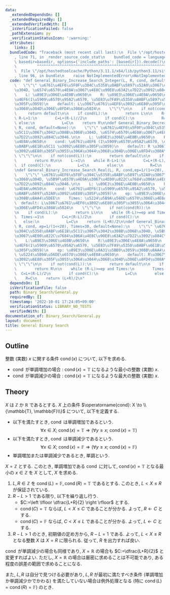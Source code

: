 ```yaml
---
data:
  _extendedDependsOn: []
  _extendedRequiredBy: []
  _extendedVerifiedWith: []
  _isVerificationFailed: false
  _pathExtension: py
  _verificationStatusIcon: ':warning:'
  attributes:
    links: []
  bundledCode: "Traceback (most recent call last):\n  File \"/opt/hostedtoolcache/Python/3.11.1/x64/lib/python3.11/site-packages/onlinejudge_verify/documentation/build.py\"\
    , line 71, in _render_source_code_stat\n    bundled_code = language.bundle(stat.path,\
    \ basedir=basedir, options={'include_paths': [basedir]}).decode()\n          \
    \         ^^^^^^^^^^^^^^^^^^^^^^^^^^^^^^^^^^^^^^^^^^^^^^^^^^^^^^^^^^^^^^^^^^^^^^^^^^^^^^^^^\n\
    \  File \"/opt/hostedtoolcache/Python/3.11.1/x64/lib/python3.11/site-packages/onlinejudge_verify/languages/python.py\"\
    , line 96, in bundle\n    raise NotImplementedError\nNotImplementedError\n"
  code: "def General_Binary_Increase_Search_Integer(L, R, cond, default=None):\n \
    \   \"\"\" \u6761\u4EF6\u5F0F\u304C\u5358\u8ABF\u5897\u52A0\u3067\u3042\u308B\u3068\
    \u304D, \u6574\u6570\u4E0A\u3067\u4E8C\u90E8\u63A2\u7D22\u3092\u884C\u3046.\n\n\
    \    L: \u89E3\u306E\u4E0B\u9650\n    R: \u89E3\u306E\u4E0A\u9650\n    cond: \u6761\
    \u4EF6(1\u5909\u6570\u95A2\u6570, \u5E83\u7FA9\u5358\u8ABF\u5897\u52A0\u3092\u6E80\
    \u305F\u3059)\n    default: L\u3067\u6761\u4EF6\u3092\u6E80\u305F\u3055\u306A\u3044\
    \u3068\u304D\u306E\u8FD4\u308A\u5024\n    \"\"\"\n\n    if not(cond(R)):\n   \
    \     return default\n\n    if cond(L):\n        return L\n\n    R+=1\n    while\
    \ R-L>1:\n        C=L+(R-L)//2\n        if cond(C):\n            R=C\n       \
    \ else:\n            L=C\n    return R\n\ndef General_Binary_Decrease_Search_Integer(L,\
    \ R, cond, default=None):\n    \"\"\" \u6761\u4EF6\u5F0F\u304C\u5358\u8ABF\u6E1B\
    \u5C11\u3067\u3042\u308B\u3068\u304D, \u6574\u6570\u4E0A\u3067\u4E8C\u90E8\u63A2\
    \u7D22\u3092\u884C\u3046.\n\n    L: \u89E3\u306E\u4E0B\u9650\n    R: \u89E3\u306E\
    \u4E0A\u9650\n    cond: \u6761\u4EF6 (1\u5909\u6570\u95A2\u6570, \u5E83\u7FA9\u5358\
    \u8ABF\u6E1B\u5C11 \u3092\u6E80\u305F\u3059)\n    default: R \u3067\u6761\u4EF6\
    \u3092\u6E80\u305F\u3055\u306A\u3044\u3068\u304D\u306E\u8FD4\u308A\u5024\n   \
    \ \"\"\"\n\n    if not(cond(L)):\n        return default\n\n    if cond(R):\n\
    \        return R\n\n    L-=1\n    while R-L>1:\n        C=L+(R-L)//2\n      \
    \  if cond(C):\n            L=C\n        else:\n            R=C\n    return L\n\
    \ndef General_Binary_Increase_Search_Real(L, R, cond,ep=1/(1<<20), Times=30, default=None):\n\
    \    \"\"\" \u6761\u4EF6\u5F0F\u304C\u5358\u8ABF\u5897\u52A0\u3067\u3042\u308B\
    \u3068\u304D, \u5B9F\u6570\u4E0A\u3067\u4E00\u822C\u7684\u306A\u4E8C\u90E8\u63A2\
    \u7D22\u3092\u884C\u3046.\n\n    L: \u89E3\u306E\u4E0B\u9650\n    R: \u89E3\u306E\
    \u4E0A\u9650\n    cond: \u6761\u4EF6(1\u5909\u6570\u95A2\u6570, \u5E83\u7FA9\u5358\
    \u8ABF\u5897\u52A0\u3092\u6E80\u305F\u3059)\n    ep: \u89E3\u306E\u8A31\u5BB9\u3059\
    \u308B\u8AA4\u5DEE\n    Times: \u5224\u5B9A\u56DE\u6570\u306E\u4E0A\u9650\n  \
    \  default: L\u3067\u6761\u4EF6\u3092\u6E80\u305F\u3055\u306A\u3044\u3068\u304D\
    \u306E\u8FD4\u308A\u5024\n    \"\"\"\n    if not(cond(R)):\n        return default\n\
    \n    if cond(L):\n        return L\n\n    while (R-L)>=ep and Times:\n      \
    \  Times-=1\n        C=L+(R-L)/2\n        if cond(C):\n            R=C\n     \
    \   else:\n            L=C\n    return (L+R)/2\n\ndef General_Binary_Decrease_Search_Real(L,\
    \ R, cond, ep=1/(1<<20), Times=30, default=None):\n    \"\"\" \u6761\u4EF6\u5F0F\
    \u304C\u5358\u8ABF\u6E1B\u5C11\u3067\u3042\u308B\u3068\u304D, \u5B9F\u6570\u4E0A\
    \u3067\u4E00\u822C\u7684\u306A\u4E8C\u90E8\u63A2\u7D22\u3092\u884C\u3046.\n\n\
    \    L:\u89E3\u306E\u4E0B\u9650\n    R:\u89E3\u306E\u4E0A\u9650\n    cond:\u6761\
    \u4EF6(1\u5909\u6570\u95A2\u6570, \u5E83\u7FA9\u5358\u8ABF\u6E1B\u5C11\u3092\u6E80\
    \u305F\u3059)\n    ep: \u89E3\u306E\u8A31\u5BB9\u3059\u308B\u8AA4\u5DEE\n    Times:\
    \ \u5224\u5B9A\u56DE\u6570\u306E\u4E0A\u9650\n    default: R\u3067\u6761\u4EF6\
    \u3092\u6E80\u305F\u3055\u306A\u3044\u3068\u304D\u306E\u8FD4\u308A\u5024\n   \
    \ \"\"\"\n\n    if not(cond(L)):\n        return default\n\n    if cond(R):\n\
    \        return R\n\n    while (R-L)>=ep and Times:\n        Times-=1\n      \
    \  C=L+(R-L)/2\n        if cond(C):\n            L=C\n        else:\n        \
    \    R=C\n    return (L+R)/2\n"
  dependsOn: []
  isVerificationFile: false
  path: Binary_Search/General.py
  requiredBy: []
  timestamp: '2022-10-01 17:24:05+09:00'
  verificationStatus: LIBRARY_NO_TESTS
  verifiedWith: []
documentation_of: Binary_Search/General.py
layout: document
title: General Binary Search
---
```


## Outline

整数 (実数) $x$ に関する条件 $\operatorname{cond}(x)$ について, 以下を求める.

* $\operatorname{cond}$ が単調増加の場合 : $\operatorname{cond}(x)=\mathbb{T}$ になるような最小の整数 (実数) $x$.
* $\operatorname{cond}$ が単調減少の場合 : $\operatorname{cond}(x)=\mathbb{T}$ になるような最大の整数 (実数) $x$.

## Theory

$X$ は $\mathbb{Z}$ か $\mathbb{R}$ であるとする. $X$ 上の条件 $\operatorname{cond}: X \to \\{\mathbb{T}, \mathbb{F}\\}$ について, 以下を定義する.

* 以下を満たすとき, $\operatorname{cond}$ は単調増加であるという. $$\forall x \in X;~\operatorname{cond}(x)=\mathbb{T} \Rightarrow \left(\forall y \geq x;~\operatorname{cond}(x)=\mathbb{T} \right)$$
* 以下を満たすとき, $\operatorname{cond}$ は単調減少であるという. $$\forall x \in X;~\operatorname{cond}(x)=\mathbb{F} \Rightarrow \left(\forall y \geq x;~\operatorname{cond}(x)=\mathbb{F} \right)$$
* 単調増加または単調減少であるとき, 単調という.

$X=\mathbb{Z}$ とする. このとき, 単調増加である $\operatorname{cond}$ に対して, $\operatorname{cond}(x)=\mathbb{T}$ となる最小の $x \in \mathbb{Z}$ を $X$ として, $X$ を求める.

1. $L,R \in \mathbb{Z}$ を $\operatorname{cond}(L)=\mathbb{F}, \operatorname{cond}(R)=\mathbb{T}$ であるとする. このとき, $L \lt X \leq R$ が保証されている.
2. $R-L>1$ である限り, 以下を繰り返し行う.
    * $C:=\left \lfloor \dfrac{L+R}{2} \right \rfloor$ とする.
    * $\operatorname{cond}(C)=\mathbb{T}$ ならば, $L \lt X \leq C$ であることが分かる. よって, $R \gets C$ とする.
    * $\operatorname{cond}(C)=\mathbb{F}$ ならば, $C \lt X \leq L$ であることが分かる. よって, $L \gets C$ とする.
3. $R-L>1$ のとき, 初期値の定め方から, $R-L=1$ である. よって, $L \lt X \leq R$ となる整数 $X$ は $X=R$ に限られる. 従って, $R$ を出力すれば良い.

$\operatorname{cond}$ が単調減少の場合も同様であり, $X=\mathbb{R}$ の場合も $C:=\dfrac{L+R}{2}$ と変更すればよい. ただし, $X=\mathbb{R}$ の場合は厳密に求めることは不可能であり, ある程度の誤差の範囲で求めることになる.

また, $L, R$ は自分で見つける必要があり, $L,R$ が最初に満たすべき条件 (単調増加か単調減少かでかわる) を満たしていない場合は例外処理となる (特に $\operatorname{cond}(L)=\operatorname{cond}(R)=\mathbb{F}$) のとき.
